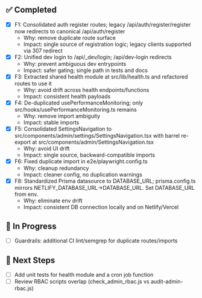 ## ✅ Completed
- [x] F1: Consolidated auth register routes; legacy /api/auth/register/register now redirects to canonical /api/auth/register
  - Why: remove duplicate route surface
  - Impact: single source of registration logic; legacy clients supported via 307 redirect
- [x] F2: Unified dev login to /api/_dev/login; /api/dev-login redirects
  - Why: prevent ambiguous dev entrypoints
  - Impact: safer gating; single path in tests and docs
- [x] F3: Extracted shared health module at src/lib/health.ts and refactored routes to use it
  - Why: avoid drift across health endpoints/functions
  - Impact: consistent health payloads
- [x] F4: De-duplicated usePerformanceMonitoring; only src/hooks/usePerformanceMonitoring.ts remains
  - Why: remove import ambiguity
  - Impact: stable imports
- [x] F5: Consolidated SettingsNavigation to src/components/admin/settings/SettingsNavigation.tsx with barrel re-export at src/components/admin/SettingsNavigation.tsx
  - Why: avoid UI drift
  - Impact: single source, backward-compatible imports
- [x] F6: Fixed duplicate import in e2e/playwright.config.ts
  - Why: cleanup redundancy
  - Impact: cleaner config, no duplication warnings
- [x] F8: Standardized Prisma datasource to DATABASE_URL; prisma.config.ts mirrors NETLIFY_DATABASE_URL→DATABASE_URL. Set DATABASE_URL from env.
  - Why: eliminate env drift
  - Impact: consistent DB connection locally and on Netlify/Vercel

## 🚧 In Progress
- [ ] Guardrails: additional CI lint/semgrep for duplicate routes/imports

## 🔧 Next Steps
- [ ] Add unit tests for health module and a cron job function
- [ ] Review RBAC scripts overlap (check_admin_rbac.js vs audit-admin-rbac.js)
